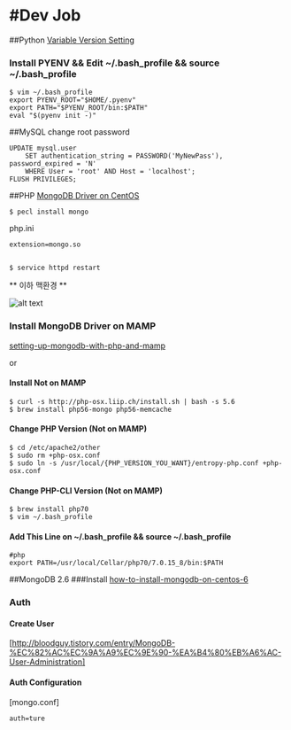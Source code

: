 #Dev Job
======
##Python
[Variable Version Setting](https://github.com/yyuu/pyenv)
### Install PYENV && Edit ~/.bash_profile && source ~/.bash_profile
	$ vim ~/.bash_profile 
	export PYENV_ROOT="$HOME/.pyenv"
	export PATH="$PYENV_ROOT/bin:$PATH"
	eval "$(pyenv init -)"

##MySQL
change root password

	UPDATE mysql.user
	    SET authentication_string = PASSWORD('MyNewPass'), password_expired = 'N'
	    WHERE User = 'root' AND Host = 'localhost';
	FLUSH PRIVILEGES;

##PHP
[MongoDB Driver on CentOS](https://www.liquidweb.com/kb/how-to-install-the-mongodb-php-driver-extension-on-centos-6/)
	
	$ pecl install mongo
php.ini	
	
	extension=mongo.so
	
	
	$ service httpd restart

** 이하 맥환경 **

![alt text](https://gmyou71.files.wordpress.com/2017/02/e18489e185b3e1848fe185b3e18485e185b5e186abe18489e185a3e186ba-2017-02-20-e1848be185a9e18492e185ae-5-46-16.png?w=680 "MAMP에서 PHP버전 변경하기")

### Install MongoDB Driver on MAMP
[setting-up-mongodb-with-php-and-mamp](http://lukepeters.me/blog/setting-up-mongodb-with-php-and-mamp)

or 

#### Install Not on MAMP
	$ curl -s http://php-osx.liip.ch/install.sh | bash -s 5.6
	$ brew install php56-mongo php56-memcache

#### Change PHP Version (Not on MAMP)
	$ cd /etc/apache2/other
	$ sudo rm +php-osx.conf 
	$ sudo ln -s /usr/local/{PHP_VERSION_YOU_WANT}/entropy-php.conf +php-osx.conf
	
#### Change PHP-CLI Version (Not on MAMP)
	$ brew install php70
	$ vim ~/.bash_profile

#### Add This Line on ~/.bash_profile && source ~/.bash_profile
	#php
	export PATH=/usr/local/Cellar/php70/7.0.15_8/bin:$PATH

##MongoDB 2.6
###Install
[how-to-install-mongodb-on-centos-6](https://www.liquidweb.com/kb/how-to-install-mongodb-on-centos-6/)
### Auth
#### Create User
[http://bloodguy.tistory.com/entry/MongoDB-%EC%82%AC%EC%9A%A9%EC%9E%90-%EA%B4%80%EB%A6%AC-User-Administration]
#### Auth Configuration
[mongo.conf]

	auth=ture
